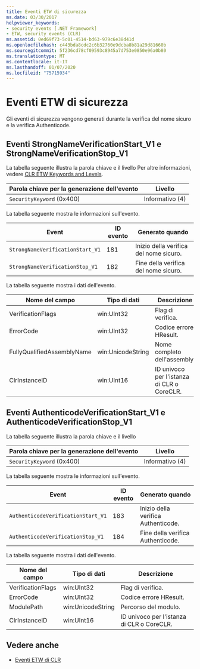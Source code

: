 ```yaml
---
title: Eventi ETW di sicurezza
ms.date: 03/30/2017
helpviewer_keywords:
- security events [.NET Framework]
- ETW, security events (CLR)
ms.assetid: 0ed69f73-5c01-4514-bd63-979c6e38d41d
ms.openlocfilehash: c443bda8cdc2c6b32760e9dcba8b81a29d81660b
ms.sourcegitcommit: 5f236cd78cf09593c8945a7d753e0850e96a0b80
ms.translationtype: MT
ms.contentlocale: it-IT
ms.lasthandoff: 01/07/2020
ms.locfileid: "75715934"
---
```

# <a name="security-etw-events"></a>Eventi ETW di sicurezza

Gli eventi di sicurezza vengono generati durante la verifica del nome sicuro e la verifica Authenticode.  

## <a name="strongnameverificationstart_v1-and-strongnameverificationstop_v1-events"></a>Eventi StrongNameVerificationStart_V1 e StrongNameVerificationStop_V1  
 La tabella seguente illustra la parola chiave e il livello Per altre informazioni, vedere [CLR ETW Keywords and Levels](clr-etw-keywords-and-levels.md).  
  
|Parola chiave per la generazione dell'evento|Livello|  
|-----------------------------------|-----------|  
|`SecurityKeyword` (0x400)|Informativo (4)|  
  
 La tabella seguente mostra le informazioni sull'evento.  
  
|Event|ID evento|Generato quando|  
|-----------|--------------|-----------------|  
|`StrongNameVerificationStart_V1`|181|Inizio della verifica del nome sicuro.|  
|`StrongNameVerificationStop_V1`|182|Fine della verifica del nome sicuro.|  
  
 La tabella seguente mostra i dati dell'evento.  
  
|Nome del campo|Tipo di dati|Descrizione|  
|----------------|---------------|-----------------|  
|VerificationFlags|win:UInt32|Flag di verifica.|  
|ErrorCode|win:UInt32|Codice errore HResult.|  
|FullyQualifiedAssemblyName|win:UnicodeString|Nome completo dell'assembly.|  
|ClrInstanceID|win:UInt16|ID univoco per l'istanza di CLR o CoreCLR.|  

## <a name="authenticodeverificationstart_v1-and-authenticodeverificationstop_v1-events"></a>Eventi AuthenticodeVerificationStart_V1 e AuthenticodeVerificationStop_V1  
 La tabella seguente illustra la parola chiave e il livello  
  
|Parola chiave per la generazione dell'evento|Livello|  
|-----------------------------------|-----------|  
|`SecurityKeyword` (0x400)|Informativo (4)|  
  
 La tabella seguente mostra le informazioni sull'evento.  
  
|Event|ID evento|Generato quando|  
|-----------|--------------|-----------------|  
|`AuthenticodeVerificationStart_V1`|183|Inizio della verifica Authenticode.|  
|`AuthenticodeVerificationStop_V1`|184|Fine della verifica Authenticode.|  
  
 La tabella seguente mostra i dati dell'evento.  
  
|Nome del campo|Tipo di dati|Descrizione|  
|----------------|---------------|-----------------|  
|VerificationFlags|win:UInt32|Flag di verifica.|  
|ErrorCode|win:UInt32|Codice errore HResult.|  
|ModulePath|win:UnicodeString|Percorso del modulo.|  
|ClrInstanceID|win:UInt16|ID univoco per l'istanza di CLR o CoreCLR.|  
  
## <a name="see-also"></a>Vedere anche

- [Eventi ETW di CLR](clr-etw-events.md)

